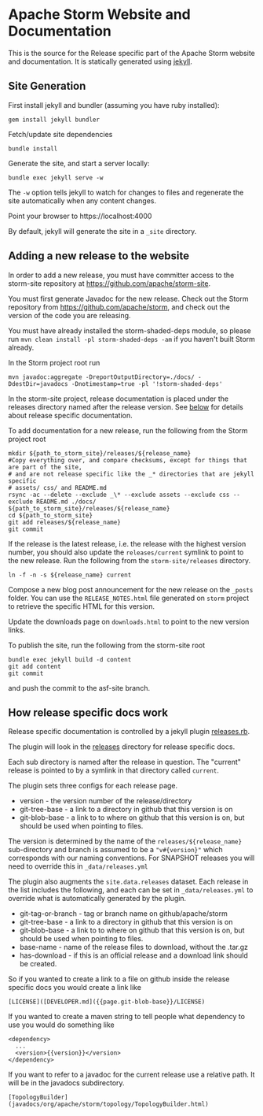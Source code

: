 # Apache Storm Website and Documentation
This is the source for the Release specific part of the Apache Storm website and documentation. It is statically generated using [jekyll](https://jekyllrb.com).

## Site Generation
First install jekyll and bundler (assuming you have ruby installed):

```
gem install jekyll bundler
```

Fetch/update site dependencies
```
bundle install
```

Generate the site, and start a server locally:
```
bundle exec jekyll serve -w
```

The `-w` option tells jekyll to watch for changes to files and regenerate the site automatically when any content changes.

Point your browser to https://localhost:4000

By default, jekyll will generate the site in a `_site` directory.

## Adding a new release to the website
In order to add a new release, you must have committer access to the storm-site repository at https://github.com/apache/storm-site.

You must first generate Javadoc for the new release. Check out the Storm repository from https://github.com/apache/storm, and check out the version of the code you are releasing.

You must have already installed the storm-shaded-deps module, so please run `mvn clean install -pl storm-shaded-deps -am` if you haven't built Storm already.

In the Storm project root run
```
mvn javadoc:aggregate -DreportOutputDirectory=./docs/ -DdestDir=javadocs -Dnotimestamp=true -pl '!storm-shaded-deps'
```

In the storm-site project, release documentation is placed under the releases directory named after the release version. See [below](#how-release-specific-docs-work) for details about release specific documentation.

To add documentation for a new release, run the following from the Storm project root

```
mkdir ${path_to_storm_site}/releases/${release_name}
#Copy everything over, and compare checksums, except for things that are part of the site,
# and are not release specific like the _* directories that are jekyll specific
# assets/ css/ and README.md
rsync -ac --delete --exclude _\* --exclude assets --exclude css --exclude README.md ./docs/ ${path_to_storm_site}/releases/${release_name}
cd ${path_to_storm_site}
git add releases/${release_name}
git commit
```

If the release is the latest release, i.e. the release with the highest version number, you should also update the `releases/current` symlink to point to the new release. Run the following from the `storm-site/releases` directory.

```
ln -f -n -s ${release_name} current
```

Compose a new blog post announcement for the new release on the `_posts` folder. You can use the `RELEASE_NOTES.html` file generated on `storm` project to retrieve the specific HTML for this version.

Update the downloads page on `downloads.html` to point to the new version links. 


To publish the site, run the following from the storm-site root
```
bundle exec jekyll build -d content
git add content
git commit
```
and push the commit to the asf-site branch.

## How release specific docs work

Release specific documentation is controlled by a jekyll plugin [releases.rb](./_plugins/releases.rb).

The plugin will look in the [releases](https://github.com/apache/storm-site/tree/asf-site/releases) directory for release specific docs.

Each sub directory is named after the release in question. The "current" release is pointed to by a symlink in that directory called `current`.

The plugin sets three configs for each release page.

 * version - the version number of the release/directory
 * git-tree-base - a link to a directory in github that this version is on
 * git-blob-base - a link to to where on github that this version is on, but should be used when pointing to files.

The version is determined by the name of the `releases/${release_name}` sub-directory and branch is assumed to be a `"v#{version}"` which corresponds with our naming conventions.  For SNAPSHOT releases you will need to override this in `_data/releases.yml`

The plugin also augments the `site.data.releases` dataset.
Each release in the list includes the following, and each can be set in `_data/releases.yml` to override what is automatically generated by the plugin.

 * git-tag-or-branch - tag or branch name on github/apache/storm
 * git-tree-base - a link to a directory in github that this version is on
 * git-blob-base - a link to to where on github that this version is on, but should be used when pointing to files.
 * base-name - name of the release files to download, without the .tar.gz
 * has-download - if this is an official release and a download link should be created.

So if you wanted to create a link to a file on github inside the release specific docs you would create a link like

```
[LICENSE]([DEVELOPER.md]({{page.git-blob-base}}/LICENSE)
```

If you wanted to create a maven string to tell people what dependency to use you would do something like

```
<dependency>
  ...
  <version>{{version}}</version>
</dependency>
```

If you want to refer to a javadoc for the current release use a relative path.  It will be in the javadocs subdirectory.

```
[TopologyBuilder](javadocs/org/apache/storm/topology/TopologyBuilder.html)
```
